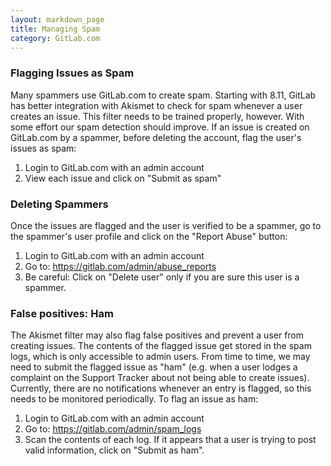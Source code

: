 ```yaml
---
layout: markdown_page
title: Managing Spam
category: GitLab.com
---
```


### Flagging Issues as Spam

Many spammers use GitLab.com to create spam. Starting with 8.11, GitLab has
better integration with Akismet to check for spam whenever a user creates an
issue. This filter needs to be trained properly, however. With some effort our
spam detection should improve. If an issue is created on GitLab.com by a
spammer, before deleting the account, flag the user's issues as spam:

1. Login to GitLab.com with an admin account
2. View each issue and click on "Submit as spam"


### Deleting Spammers

Once the issues are flagged and the user is verified to be a spammer, go to
the spammer's user profile and click on the "Report Abuse" button:

1. Login to GitLab.com with an admin account
2. Go to: https://gitlab.com/admin/abuse_reports
3. Be careful: Click on "Delete user" only if you are sure this user is a spammer.

### False positives: Ham

The Akismet filter may also flag false positives and prevent a user from
creating issues. The contents of the flagged issue get stored in the spam logs,
which is only accessible to admin users. From time to time, we may need to
submit the flagged issue as "ham" (e.g. when a user lodges a complaint on the
Support Tracker about not being able to create issues). Currently, there are
no notifications whenever an entry is flagged, so this needs to be monitored
periodically. To flag an issue as ham:

1. Login to GitLab.com with an admin account
2. Go to: https://gitlab.com/admin/spam_logs
3. Scan the contents of each log. If it appears that a user is trying to post valid
   information, click on "Submit as ham".